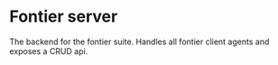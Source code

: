 # Fontier server

The backend for the fontier suite. Handles all fontier client agents and exposes a CRUD api.


